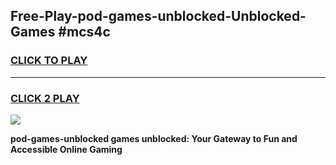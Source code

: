 
## Free-Play-pod-games-unblocked-Unblocked-Games #mcs4c
<h3>
<a href="https://news.freeplayer.one?title=pod-games-unblocked&ref=8M">CLICK TO PLAY</a></h3>
<hr>

<h3>
<a href="https://news.freeplayer.one?title=pod-games-unblocked&ref=8M">CLICK 2 PLAY</a>
  
</h3>

<a href="https://news.freeplayer.one?title=pod-games-unblocked&ref=8M"><img src="https://clearcache.store/games.png"></a>


**pod-games-unblocked games unblocked: Your Gateway to Fun and Accessible Online Gaming**
